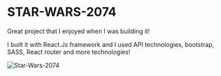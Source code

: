 # STAR-WARS-2074

Great project that I enjoyed when I was building it!

I built it with React.Js framework and I used API technologies, bootstrap, SASS, React router and more technologies!

![Star-Wars-2074](https://user-images.githubusercontent.com/92408864/187702334-2cde1c5c-22aa-4be4-8b8c-b0e58842ed6f.png)
